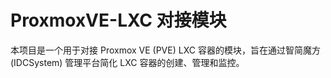 # ProxmoxVE-LXC 对接模块

本项目是一个用于对接 Proxmox VE (PVE) LXC 容器的模块，旨在通过智简魔方 (IDCSystem) 管理平台简化 LXC 容器的创建、管理和监控。
